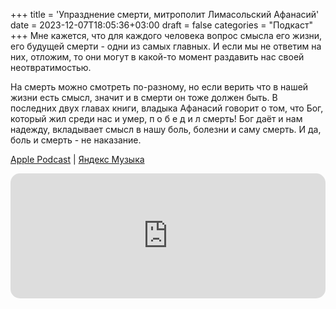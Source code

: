 +++
title = 'Упразднение смерти, митрополит Лимасольский Афанасий'
date = 2023-12-07T18:05:36+03:00
draft = false
categories = "Подкаст"
+++
Мне кажется, что для каждого человека вопрос смысла его жизни, его будущей смерти - одни из самых главных. И если мы не ответим на них, отложим, то они могут в какой-то момент раздавить нас своей неотвратимостью.

На смерть можно смотреть по-разному, но если верить что в нашей жизни есть смысл, значит и в смерти он тоже должен быть. В последних двух главах книги, владыка Афанасий говорит о том, что Бог, который жил среди нас и умер, п о б е д и л смерть! Бог даёт и нам надежду, вкладывает смысл в нашу боль, болезни и саму смерть. И да, боль и смерть - не наказание.

[Apple Podcast](https://podcasts.apple.com/by/podcast/%D1%83%D0%BF%D1%80%D0%B0%D0%B7%D0%B4%D0%BD%D0%B5%D0%BD%D0%B8%D0%B5-%D1%81%D0%BC%D0%B5%D1%80%D1%82%D0%B8-%D0%BC%D0%B8%D1%82%D1%80%D0%BE%D0%BF%D0%BE%D0%BB%D0%B8%D1%82-%D0%BB%D0%B8%D0%BC%D0%B0%D1%81%D0%BE%D0%BB%D1%8C%D1%81%D0%BA%D0%B8%D0%B9-%D0%B0%D1%84%D0%B0%D0%BD%D0%B0%D1%81%D0%B8%D0%B9/id1670004262?i=1000637828966) | [Яндекс Музыка](https://music.yandex.ru/album/24972875/track/119961568)

<iframe src="https://podster.fm/new/player/large?episode=325499&modalPage=episode&podcast=88783&playerType=episode&showList=false&order=old&episodesCount=3&collection=0&theme=light&showPlayerCode=show&showAuditions=show&showDownload=show&iframeStyles=%7B%22borderRadius%22%3A%2215px%22%2C%22width%22%3A%22100%25%22%7D&page=1" width="100%" height="200px" style="border: unset; outline: 0; background: white; border-radius: 15px"></iframe>